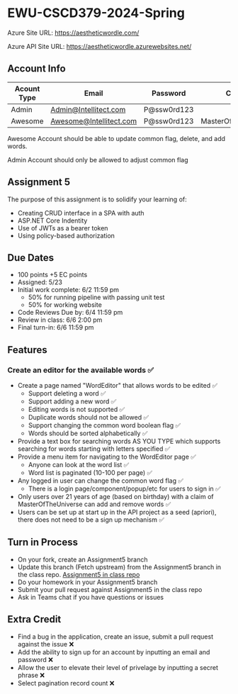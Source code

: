 # EWU-CSCD379-2024-Spring

Azure Site URL: https://aestheticwordle.com/

Azure API Site URL: https://aestheticwordle.azurewebsites.net/

## Account Info

| Acount Type | Email                   | Password    | Claims              |
| ----------- | ----------------------- | ----------- | ------------------- |
| Admin       | Admin@Intellitect.com   | P@ssw0rd123 |
| Awesome     | Awesome@Intellitect.com | P@ssw0rd123 | MasterOfTheUniverse |

Awesome Account should be able to update common flag, delete, and add words.

Admin Account should only be allowed to adjust common flag

## Assignment 5

The purpose of this assignment is to solidify your learning of:

- Creating CRUD interface in a SPA with auth
- ASP.NET Core Indentity
- Use of JWTs as a bearer token
- Using policy-based authorization

## Due Dates

- 100 points +5 EC points
- Assigned: 5/23
- Initial work complete: 6/2 11:59 pm
  - 50% for running pipeline with passing unit test
  - 50% for working website
- Code Reviews Due by: 6/4 11:59 pm
- Review in class: 6/6 2:00 pm
- Final turn-in: 6/6 11:59 pm

## Features

### Create an editor for the available words ✅

- Create a page named "WordEditor" that allows words to be edited ✅
  - Support deleting a word ✅
  - Support adding a new word ✅
  - Editing words is not supported ✅
  - Duplicate words should not be allowed ✅
  - Support changing the common word boolean flag ✅
  - Words should be sorted alphabetically ✅
- Provide a text box for searching words AS YOU TYPE which supports searching for words starting with letters specified ✅
- Provide a menu item for navigating to the WordEditor page ✅
  - Anyone can look at the word list ✅
  - Word list is paginated (10-100 per page) ✅
- Any logged in user can change the common word flag ✅
  - There is a login page/component/popup/etc for users to sign in ✅
- Only users over 21 years of age (based on birthday) with a claim of MasterOfTheUniverse can add and remove words ✅
- Users can be set up at start up in the API project as a seed (apriori), there does not need to be a sign up mechanism ✅

## Turn in Process

- On your fork, create an Assignment5 branch
- Update this branch (Fetch upstream) from the Assignment5 branch in the class repo. [Assignment5 in class repo](https://github.com/IntelliTect-Samples/EWU-CSCD379-2022-Spring/tree/Assignment5)
- Do your homework in your Assignment5 branch
- Submit your pull request against Assignment5 in the class repo
- Ask in Teams chat if you have questions or issues

## Extra Credit

- Find a bug in the application, create an issue, submit a pull request against the issue ❌
- Add the ability to sign up for an account by inputting an email and password ❌
- Allow the user to elevate their level of privelage by inputting a secret phrase ❌
- Select pagination record count ❌

